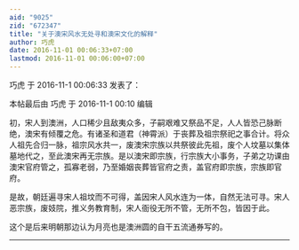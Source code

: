 ```yaml
---
aid: "9025"
zid: "672347"
title: "关于澳宋风水无处寻和澳宋文化的解释"
author: 巧虎
date: 2016-11-01 00:06:33+07:00
lastmod: 2016-11-01 00:06:00+07:00
---
```


巧虎 于 2016-11-1 00:06:33 发表了：

本帖最后由 巧虎 于 2016-11-1 00:10 编辑

初，宋人到澳洲，人口稀少且敌夷众多，子嗣艰难又祭品不足，人人皆恐己脉断绝，澳宋有倾覆之危。有诸圣和道君（神霄派）于丧葬及祖宗祭祀之事合计。将众人祖先合归一脉，祖宗风水共一，废澳宋宗族以共祭彼此先祖，废个人坟墓以集体墓地代之，至此澳宋再无宗族。是以澳宋即宗族，行宗族大小事务，子弟之功课由澳宋官府管之，孤寡老弱，乃至婚姻丧葬皆官府之责，盖官府即宗族，宗族即官府。

是故，朝廷遍寻宋人祖坟而不可得，盖因宋人风水连为一体，自然无法可寻。宋人恶宗族，废妓院，推义务教育制，宋人衙役无所不管，无所不包，皆因于此。

这个是后来明朝那边认为月亮也是澳洲圆的自干五流通券写的。

---
